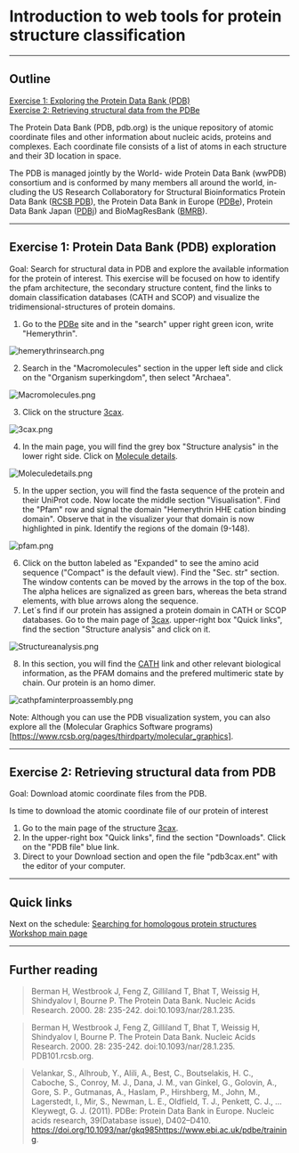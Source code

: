 # Introduction to web tools for protein structure classification

________
## Outline

[Exercise 1: Exploring the Protein Data Bank (PDB)](https://github.com/Claualvarez/ECCB2020/blob/master/Introduction.md#exercise-1-protein-data-bank-pdb-exploration) \
[Exercise 2: Retrieving structural data from the PDBe](https://github.com/Claualvarez/ECCB2020/blob/master/Introduction.md#exercise-2-retrieving-structural-data-from-pdb) 

The Protein Data Bank (PDB, pdb.org) is the unique repository of atomic coordinate files and other information about nucleic acids, proteins and complexes. Each coordinate file consists of a list of atoms in each structure and their 3D location in space.
 
The PDB is managed jointly by the World- wide Protein Data Bank (wwPDB) consortium and is conformed by many members all around the world, in-cluding the US Research Collaboratory for Structural Bioinformatics Protein Data Bank ([RCSB PDB](https://www.rcsb.org/)), the Protein Data Bank in Europe ([PDBe](pdbe.org)), Protein Data Bank Japan ([PDBj](pdbj.org)) and BioMagResBank ([BMRB](www.bmrb.wisc.edu)).


_____
## Exercise 1: Protein Data Bank (PDB) exploration

Goal: Search for structural data in PDB and explore the available information for the protein of interest. This exercise will be focused on how to identify the pfam architecture, the secondary structure content, find the links to domain classification databases (CATH and SCOP) and visualize the tridimensional-structures of protein domains.

1. Go to the [PDBe](https://www.ebi.ac.uk/pdbe/) site and in the "search" upper right green icon, write "Hemerythrin". 

![hemerythrinsearch.png](https://github.com/Claualvarez/ECCB2020/blob/master/Figures/hemerythrinsearch.png?raw=true)

2. Search in the "Macromolecules" section in the upper left side and click on the "Organism superkingdom", then select "Archaea".

![Macromolecules.png](https://github.com/Claualvarez/ECCB2020/blob/master/Figures/Macromolecules.png?raw=true)

3. Click on the structure [3cax](https://www.ebi.ac.uk/pdbe/entry/pdb/3cax).

![3cax.png](https://github.com/Claualvarez/ECCB2020/blob/master/Figures/3cax.png?raw=true)

4. In the main page, you will find the grey box "Structure analysis" in the lower right side. Click on [Molecule details](https://www.ebi.ac.uk/pdbe/entry/pdb/3cax/protein/1).

![Moleculedetails.png](https://github.com/Claualvarez/ECCB2020/blob/master/Figures/Moleculedetails.png?raw=true)

5. In the upper section, you will find the fasta sequence of the protein and their UniProt code. Now locate the middle section "Visualisation". Find the "Pfam" row and signal the domain "Hemerythrin HHE cation binding domain". Observe that in the visualizer your that domain is now highlighted in pink. Identify the regions of the domain (9-148).

![pfam.png](https://github.com/Claualvarez/ECCB2020/blob/master/Figures/pfam.png?raw=true)

6. Click on the button labeled as "Expanded" to see the amino acid sequence ("Compact" is the default view). Find the "Sec. str" section. The window contents can be moved by the arrows in the top of the box. The alpha helices are signalized as green bars, whereas the beta strand elements, with blue arrows along the sequence. 
7. Let´s find if our protein has assigned a protein domain in CATH or SCOP databases. Go to the main page of [3cax](https://www.ebi.ac.uk/pdbe/entry/pdb/3cax). upper-right box "Quick links", find the section "Structure analysis" and click on it. 

![Structureanalysis.png](https://github.com/Claualvarez/ECCB2020/blob/master/Figures/Structureanalysis.png?raw=true)

8. In this section, you will find the [CATH](http://www.cathdb.info/version/latest/superfamily/1.20.120.520) link and other relevant biological information, as the PFAM domains and the prefered multimeric state by chain. Our protein is an homo dimer.
 
![cathpfaminterproassembly.png](https://github.com/Claualvarez/ECCB2020/blob/master/Figures/cathpfaminterproassembly.png?raw=true)
 
Note: Although you can use the PDB visualization system, you can also explore all the (Molecular Graphics Software programs)[https://www.rcsb.org/pages/thirdparty/molecular_graphics].


_______
## Exercise 2: Retrieving structural data from PDB

Goal: Download atomic coordinate files from the PDB.

Is time to download the atomic coordinate file of our protein of interest
1. Go to the main page of the structure [3cax](https://www.ebi.ac.uk/pdbe/entry/pdb/3cax).
2. In the upper-right box "Quick links", find the section "Downloads". Click on the "PDB file" blue link.
3. Direct to your Download section and open the file "pdb3cax.ent" with the editor of your computer.

______
## Quick links
Next on the schedule: [Searching for homologous protein structures](https://github.com/Claualvarez/ECCB2020/blob/master/Searching.md) \
[Workshop main page](https://github.com/Claualvarez/structural-bioinformatics#schedule)

_______
## Further reading
>  Berman H, Westbrook J, Feng Z, Gilliland T, Bhat T, Weissig H, Shindyalov I, Bourne P. The Protein Data Bank. Nucleic Acids Research. 2000. 28: 235-242. doi:10.1093/nar/28.1.235.

>  Berman H, Westbrook J, Feng Z, Gilliland T, Bhat T, Weissig H, Shindyalov I, Bourne P. The Protein Data Bank. Nucleic Acids Research. 2000. 28: 235-242. doi:10.1093/nar/28.1.235. PDB101.rcsb.org.

>  Velankar, S., Alhroub, Y., Alili, A., Best, C., Boutselakis, H. C., Caboche, S., Conroy, M. J., Dana, J. M., van Ginkel, G., Golovin, A., Gore, S. P., Gutmanas, A., Haslam, P., Hirshberg, M., John, M., Lagerstedt, I., Mir, S., Newman, L. E., Oldfield, T. J., Penkett, C. J., … Kleywegt, G. J. (2011). PDBe: Protein Data Bank in Europe. Nucleic acids research, 39(Database issue), D402–D410. https://doi.org/10.1093/nar/gkq985https://www.ebi.ac.uk/pdbe/training.







